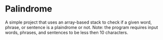 # Palindrome
A simple project that uses an array-based stack to check if a given word, phrase, or sentence is a plaindrome or not.
Note: the program requires input words, phrases, and sentences to be less then 10 characters.

